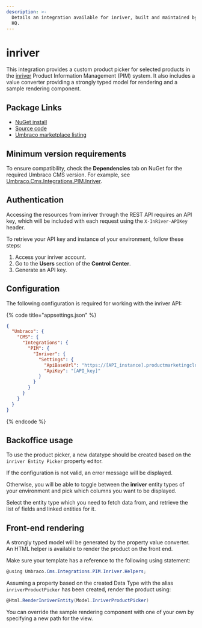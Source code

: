 ```yaml
---
description: >-
  Details an integration available for inriver, built and maintained by Umbraco
  HQ.
---
```


# inriver

This integration provides a custom product picker for selected products in the [inriver](https://www.inriver.com/) Product Information Management (PIM) system. It also includes a value converter providing a strongly typed model for rendering and a sample rendering component.

## Package Links

* [NuGet install](https://www.nuget.org/packages/Umbraco.Cms.Integrations.PIM.Inriver)
* [Source code](https://github.com/umbraco/Umbraco.Cms.Integrations/tree/main/src/Umbraco.Cms.Integrations.PIM.Inriver)
* [Umbraco marketplace listing](https://marketplace.umbraco.com/package/umbraco.cms.integrations.pim.inriver)

## Minimum version requirements

To ensure compatibility, check the **Dependencies** tab on NuGet for the required Umbraco CMS version. For example, see [Umbraco.Cms.Integrations.PIM.Inriver](https://www.nuget.org/packages/Umbraco.Cms.Integrations.PIM.Inriver#dependencies-body-tab).

## Authentication

Accessing the resources from inriver through the REST API requires an API key, which will be included with each request using the `X-InRiver-APIKey` header.

To retrieve your API key and instance of your environment, follow these steps:

1. Access your inriver account.
2. Go to the **Users** section of the **Control Center**.
3. Generate an API key.

## Configuration

The following configuration is required for working with the inriver API:

{% code title="appsettings.json" %}
```json
{
  "Umbraco": {
    "CMS": {
      "Integrations": {
        "PIM": {
          "Inriver": {
            "Settings": {
              "ApiBaseUrl": "https://[API_instance].productmarketingcloud.com/",
              "ApiKey": "[API_key]"
            }
          }
        }
      }
    }
  }
}
```
{% endcode %}

## Backoffice usage

To use the product picker, a new datatype should be created based on the `inriver Entity Picker` property editor.

If the configuration is not valid, an error message will be displayed.

Otherwise, you will be able to toggle between the **inriver** entity types of your environment and pick which columns you want to be displayed.

Select the entity type which you need to fetch data from, and retrieve the list of fields and linked entities for it.

## Front-end rendering

A strongly typed model will be generated by the property value converter. An HTML helper is available to render the product on the front end.

Make sure your template has a reference to the following using statement:

```csharp
@using Umbraco.Cms.Integrations.PIM.Inriver.Helpers;
```

Assuming a property based on the created Data Type with the alias `inriverProductPicker` has been created, render the product using:

```csharp
@Html.RenderInriverEntity(Model.InriverProductPicker)
```

You can override the sample rendering component with one of your own by specifying a new path for the view.
